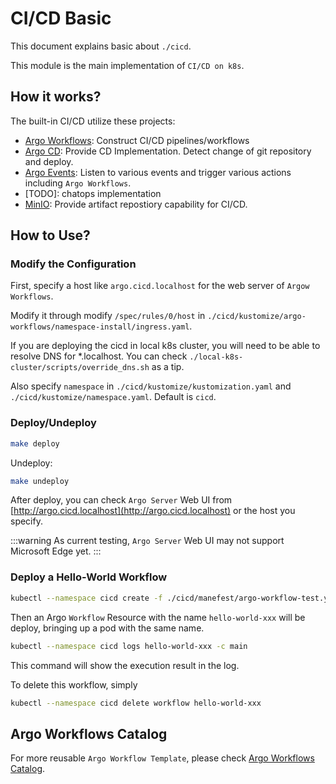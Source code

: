 # CI/CD Basic

[Argo Workflows]: https://github.com/argoproj/argo-workflows
[Argo CD]: https://github.com/argoproj/argo-cd
[Argo Events]: https://github.com/argoproj/argo-events
[MinIO]: https://min.io/

This document explains basic about `./cicd`.

This module is the main implementation of `CI/CD on k8s`.

## How it works?

The built-in CI/CD utilize these projects:

- [Argo Workflows]: Construct CI/CD pipelines/workflows
- [Argo CD]: Provide CD Implementation. Detect change of git repository and deploy.
- [Argo Events]: Listen to various events and trigger various actions including `Argo Workflows`.
- [TODO]: chatops implementation
- [MinIO]: Provide artifact repostiory capability for CI/CD.

## How to Use?

### Modify the Configuration

First, specify a host like `argo.cicd.localhost` for the web server of `Argow Workflows`.

Modify it through modify `/spec/rules/0/host` in `./cicd/kustomize/argo-workflows/namespace-install/ingress.yaml`.

If you are deploying the cicd in local k8s cluster, you will need to be able to resolve DNS for *.localhost.
You can check `./local-k8s-cluster/scripts/override_dns.sh` as a tip.

Also specify `namespace` in `./cicd/kustomize/kustomization.yaml` and `./cicd/kustomize/namespace.yaml`.
Default is `cicd`.

### Deploy/Undeploy

```bash
make deploy
```

Undeploy:
```bash
make undeploy
```

After deploy, you can check `Argo Server` Web UI from [http://argo.cicd.localhost](http://argo.cicd.localhost) or the host you specify.

:::warning
As current testing, `Argo Server` Web UI may not support Microsoft Edge yet.
:::

### Deploy a Hello-World Workflow

```bash
kubectl --namespace cicd create -f ./cicd/manefest/argo-workflow-test.yaml
```

Then an Argo `Workflow` Resource with the name `hello-world-xxx` will be deploy, bringing up a pod with the same name.

```bash
kubectl --namespace cicd logs hello-world-xxx -c main
```

This command will show the execution result in the log.

To delete this workflow, simply

```bash
kubectl --namespace cicd delete workflow hello-world-xxx
```

## Argo Workflows Catalog

For more reusable `Argo Workflow Template`, please check [Argo Workflows Catalog](https://argoproj-labs.github.io/argo-workflows-catalog/).